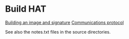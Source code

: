 # Build HAT

[Building an image and signature](docs/signing.md)
[Communications protocol](docs/protocol.md)

See also the notes.txt files in the source directories.
